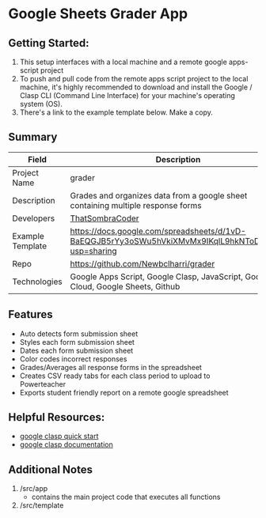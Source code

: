 # Google Sheets Grader App

## Getting Started:
1. This setup interfaces with a local machine and a remote google apps-script project
2. To push and pull code from the remote apps script project to the local machine, it's highly recommended to download and install the Google / Clasp CLI (Command Line Interface) for your machine's operating system (OS).
3. There's a link to the example template below. Make a copy.

## Summary
| Field | Description |
| ----------- | ----------- |
| Project Name | grader |
| Description | Grades and organizes data from a google sheet containing multiple response forms |
| Developers | [ThatSombraCoder](https://thatsombracoder.netlify.app) |
| Example Template | https://docs.google.com/spreadsheets/d/1vD-BaEQGJB5rYy3oSWu5hVkiXMvMx9IKqlL9hkNToDA/edit?usp=sharing|
|Repo | https://github.com/Newbclharri/grader |
|Technologies |Google Apps Script, Google Clasp, JavaScript, Google Cloud, Google Sheets, Github |

## Features
- Auto detects form submission sheet
- Styles each form submission sheet
- Dates each form submission sheet
- Color codes incorrect responses
- Grades/Averages all response forms in the spreadsheet
- Creates CSV ready tabs for each class period to upload to Powerteacher
- Exports student friendly report on a remote google spreadsheet

## Helpful Resources:
- [google clasp quick start](https://www.npmjs.com/package/@google/clasp)
- [google clasp documentation](https://developers.google.com/apps-script/guides/clasp)

## Additional Notes
1. /src/app
    - contains the main project code that executes all functions
2. /src/template
